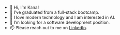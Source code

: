 - 👋 Hi, I’m Kana!
- 🌱 I’ve graduated from a full-stack bootcamp.
- 👀 I love modern technology and I am interested in AI.
- 💞️ I’m looking for a software development position.
- 📫 Please reach out to me on <a href="https://www.linkedin.com/in/kanaenumatalee">LinkedIn</a>.
